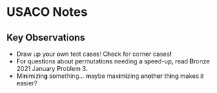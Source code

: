 # USACO Notes

## Key Observations

* Draw up your own test cases! Check for corner cases!
* For questions about permutations needing a speed-up, read Bronze 2021 January Problem 3.
* Minimizing something... maybe maximizing another thing makes it easier?
